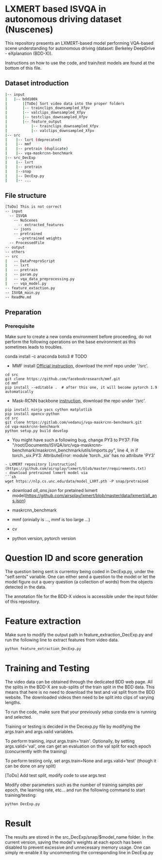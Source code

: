 # LXMERT based ISVQA in autonomous driving dataset (Nuscenes)
This repository presents an LXMERT-based model performing VQA-based scene understanding for autonomous driving (dataset: Berkeley DeepDrive - eXplanation (BDD-X)).

Instructions on how to use the code, and train/test models are found at the bottom of this file.

## Dataset introduction
```sh
|-- input
|   |-- bdd100k
|       |[ToDo] Sort video data into the proper folders
|       |-- trainclips_downsampled_Xfpv
|       |-- valclips_downsampled_Xfpv
|       |-- testclips_downsampled_Xfpv
|       |-- feature_output
|           |-- trainclips_downsampled_Xfpv
|           |-- valclips_downsampled_Xfpv
|-- src
|    |-- lxrt (deprecated)
|    |-- mmf
|    |-- pretrain (duplicate)
|    |-- vqa-maskrcnn-benchmark
|-- src_DecExp
|    |-- lxrt
|    |-- pretrain
|    |--snap
|    |-- DecExp.py
|    |-- ...
```

## File structure
```sh
[ToDo] This is not correct
-- input
  -- ISVQA
    -- NuScenes
      -- extracted_features
    -- jsons
    -- pretrained
      --pretrained weights
  -- ProcessedFile
-- output
-- others
-- src
|   -- DataPreproScript
|   -- lxrt
|   -- pretrain
|   -- param.py
|   -- vqa_data_preprocessing.py
|   -- vqa_model.py
-- feature_extaction.py
-- ISVQA_main.py
-- ReadMe.md
```


## Preparation
### Prerequisite
Make sure to create a new conda environment before proceeding, do not perform the following operations on the base environment as this sometimes leads to troubles.

conda install -c anaconda boto3  # TODO
- MMF install [Official instruction](https://mmf.sh/docs/), download the mmf repo under '/src'.
```
cd src
git clone https://github.com/facebookresearch/mmf.git
cd mmf
pip install --editable .  # after this one, it will become pytorch 1.9 automatically
```
- Mask-RCNN backbone [instruction](https://mmf.sh/docs/tutorials/image_feature_extraction/), download the repo under '/src'.
```
pip install ninja yacs cython matplotlib
pip install opencv-python
cd src
git clone https://gitlab.com/vedanuj/vqa-maskrcnn-benchmark.git
cd vqa-maskrcnn-benchmark
python setup.py build develop
```
- You might have such a following bug, change PY3 to PY37:
File "/root/Documents/ISVQA/src/vqa-maskrcnn-benchmark/maskrcnn_benchmark/utils/imports.py", line 4, in <module>
    if torch._six.PY3:
AttributeError: module 'torch._six' has no attribute 'PY3'
```
- LXMERT repository [instruction](https://github.com/airsplay/lxmert/blob/master/requirements.txt) 
- download pretrained lxmert model via
```sh
wget https://nlp.cs.unc.edu/data/model_LXRT.pth -P snap/pretrained
```
- download *all_ans.json* for pretained lxmert model(https://github.com/airsplay/lxmert/blob/master/data/lxmert/all_ans.json)

- maskrcnn_benchmark
- mmf (orinially is ..., mmf is too large ...)
- cv
- python version, pytorch version


# Question ID and score generation
The question being sent is currentoy being coded in DecExp.py, under the "self.sents" variable. One can either send a question to the model or let the model figure out a query question (a collection of words) from the objects detected in the data.

The annotation file for the BDD-X videos is accessible under the input folder of this repository.

# Feature extraction
Make sure to modify the output path in feature_extraction_DecExp.py and run the following line to extract features from video data.
```sh
python feature_extraction_DecExp.py
```

# Training and Testing
The video data can be obtained through the dedicated BDD web page. All the splits in the BDD-X are sub-splits of the train split in the BDD data. This means that here is no need to download the test and val split from the BDD website. The downloaded videos then need to be split into clips of varying lengths.

To run the code, make sure that your previously setup conda env is running and selected.

Training or testing is decided in the Decexp.py file by modifying the args.train and args.valid variables. 

To perform training, input args.train='train'. Optionally, by setting args.valid='val', one can get an evaluation on the val split for each epoch (concurrently with the training)

To perform testing only, set args.train=None and args.valid='test' (though it can be done on any split)

[ToDo] Add test split, modify code to use args.test

Modify other parameters such as the number of training samples per epoch, the learning rate, etc... and run the following command to start training/testing:

```sh
python DecExp.py
```

# Result
The results are stored in the src_DecExp/snap/$model_name folder. In the current version, saving the model's weights at each epoch has been disabled to prevent excessive and unnecessary memory usage. One can simply re-enable it by uncommenting the corresponding line in DecExp.py

